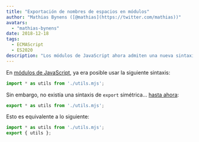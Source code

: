 ```yaml
---
title: "Exportación de nombres de espacios en módulos"
author: "Mathias Bynens ([@mathias](https://twitter.com/mathias))"
avatars:
  - "mathias-bynens"
date: 2018-12-18
tags:
  - ECMAScript
  - ES2020
description: "Los módulos de JavaScript ahora admiten una nueva sintaxis para reexportar todas las propiedades dentro de un namespace."
---
```

En [módulos de JavaScript](/features/modules), ya era posible usar la siguiente sintaxis:

```js
import * as utils from './utils.mjs';
```

Sin embargo, no existía una sintaxis de `export` simétrica… [hasta ahora](https://github.com/tc39/proposal-export-ns-from):

```js
export * as utils from './utils.mjs';
```

Esto es equivalente a lo siguiente:

```js
import * as utils from './utils.mjs';
export { utils };
```
